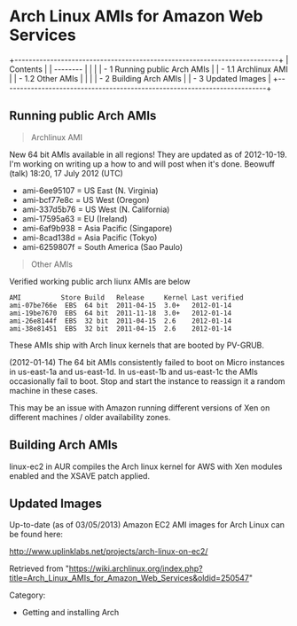 Arch Linux AMIs for Amazon Web Services
=======================================

+--------------------------------------------------------------------------+
| Contents                                                                 |
| --------                                                                 |
|                                                                          |
| -   1 Running public Arch AMIs                                           |
|     -   1.1 Archlinux AMI                                                |
|     -   1.2 Other AMIs                                                   |
|                                                                          |
| -   2 Building Arch AMIs                                                 |
| -   3 Updated Images                                                     |
+--------------------------------------------------------------------------+

Running public Arch AMIs
------------------------

> Archlinux AMI

New 64 bit AMIs available in all regions! They are updated as of
2012-10-19. I'm working on writing up a how to and will post when it's
done. Beowuff (talk) 18:20, 17 July 2012 (UTC)

-   ami-6ee95107 = US East (N. Virginia)
-   ami-bcf77e8c = US West (Oregon)
-   ami-337d5b76 = US West (N. California)
-   ami-17595a63 = EU (Ireland)
-   ami-6af9b938 = Asia Pacific (Singapore)
-   ami-8cad138d = Asia Pacific (Tokyo)
-   ami-6259807f = South America (Sao Paulo)

> Other AMIs

Verified working public arch liunx AMIs are below

    AMI          Store Build   Release     Kernel Last verified
    ami-07be766e  EBS  64 bit  2011-04-15  3.0+   2012-01-14    
    ami-19be7670  EBS  64 bit  2011-11-18  3.0+   2012-01-14    
    ami-26e8144f  EBS  32 bit  2011-04-15  2.6    2012-01-14    
    ami-38e81451  EBS  32 bit  2011-04-15  2.6    2012-01-14    

These AMIs ship with Arch linux kernels that are booted by PV-GRUB.

(2012-01-14) The 64 bit AMIs consistently failed to boot on Micro
instances in us-east-1a and us-east-1d. In us-east-1b and us-east-1c the
AMIs occasionally fail to boot. Stop and start the instance to reassign
it a random machine in these cases.

This may be an issue with Amazon running different versions of Xen on
different machines / older availability zones.

Building Arch AMIs
------------------

linux-ec2 in AUR compiles the Arch linux kernel for AWS with Xen modules
enabled and the XSAVE patch applied.

Updated Images
--------------

Up-to-date (as of 03/05/2013) Amazon EC2 AMI images for Arch Linux can
be found here:

http://www.uplinklabs.net/projects/arch-linux-on-ec2/

Retrieved from
"https://wiki.archlinux.org/index.php?title=Arch_Linux_AMIs_for_Amazon_Web_Services&oldid=250547"

Category:

-   Getting and installing Arch
